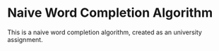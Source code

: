 # Naive Word Completion Algorithm

This is a naive word completion algorithm, created as an university assignment.
